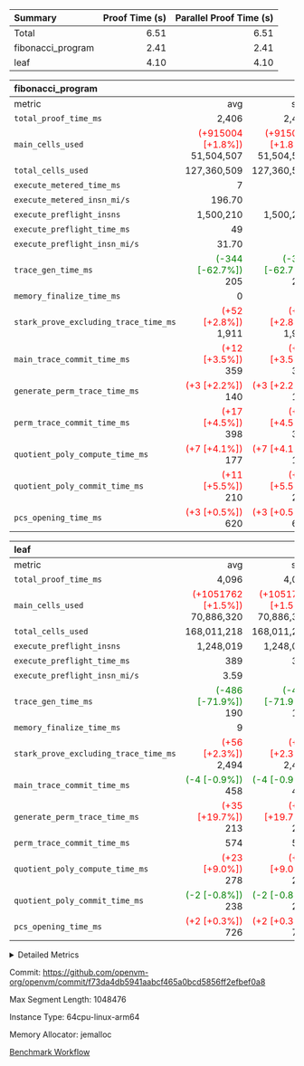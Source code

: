 | Summary | Proof Time (s) | Parallel Proof Time (s) |
|:---|---:|---:|
| Total |  6.51 |  6.51 |
| fibonacci_program |  2.41 |  2.41 |
| leaf |  4.10 |  4.10 |


| fibonacci_program |||||
|:---|---:|---:|---:|---:|
|metric|avg|sum|max|min|
| `total_proof_time_ms ` |  2,406 |  2,406 |  2,406 |  2,406 |
| `main_cells_used     ` | <span style='color: red'>(+915004 [+1.8%])</span> 51,504,507 | <span style='color: red'>(+915004 [+1.8%])</span> 51,504,507 | <span style='color: red'>(+915004 [+1.8%])</span> 51,504,507 | <span style='color: red'>(+915004 [+1.8%])</span> 51,504,507 |
| `total_cells_used    ` |  127,360,509 |  127,360,509 |  127,360,509 |  127,360,509 |
| `execute_metered_time_ms` |  7 | -          | -          | -          |
| `execute_metered_insn_mi/s` |  196.70 | -          |  196.70 |  196.70 |
| `execute_preflight_insns` |  1,500,210 |  1,500,210 |  1,500,210 |  1,500,210 |
| `execute_preflight_time_ms` |  49 |  49 |  49 |  49 |
| `execute_preflight_insn_mi/s` |  31.70 | -          |  31.70 |  31.70 |
| `trace_gen_time_ms   ` | <span style='color: green'>(-344 [-62.7%])</span> 205 | <span style='color: green'>(-344 [-62.7%])</span> 205 | <span style='color: green'>(-344 [-62.7%])</span> 205 | <span style='color: green'>(-344 [-62.7%])</span> 205 |
| `memory_finalize_time_ms` |  0 |  0 |  0 |  0 |
| `stark_prove_excluding_trace_time_ms` | <span style='color: red'>(+52 [+2.8%])</span> 1,911 | <span style='color: red'>(+52 [+2.8%])</span> 1,911 | <span style='color: red'>(+52 [+2.8%])</span> 1,911 | <span style='color: red'>(+52 [+2.8%])</span> 1,911 |
| `main_trace_commit_time_ms` | <span style='color: red'>(+12 [+3.5%])</span> 359 | <span style='color: red'>(+12 [+3.5%])</span> 359 | <span style='color: red'>(+12 [+3.5%])</span> 359 | <span style='color: red'>(+12 [+3.5%])</span> 359 |
| `generate_perm_trace_time_ms` | <span style='color: red'>(+3 [+2.2%])</span> 140 | <span style='color: red'>(+3 [+2.2%])</span> 140 | <span style='color: red'>(+3 [+2.2%])</span> 140 | <span style='color: red'>(+3 [+2.2%])</span> 140 |
| `perm_trace_commit_time_ms` | <span style='color: red'>(+17 [+4.5%])</span> 398 | <span style='color: red'>(+17 [+4.5%])</span> 398 | <span style='color: red'>(+17 [+4.5%])</span> 398 | <span style='color: red'>(+17 [+4.5%])</span> 398 |
| `quotient_poly_compute_time_ms` | <span style='color: red'>(+7 [+4.1%])</span> 177 | <span style='color: red'>(+7 [+4.1%])</span> 177 | <span style='color: red'>(+7 [+4.1%])</span> 177 | <span style='color: red'>(+7 [+4.1%])</span> 177 |
| `quotient_poly_commit_time_ms` | <span style='color: red'>(+11 [+5.5%])</span> 210 | <span style='color: red'>(+11 [+5.5%])</span> 210 | <span style='color: red'>(+11 [+5.5%])</span> 210 | <span style='color: red'>(+11 [+5.5%])</span> 210 |
| `pcs_opening_time_ms ` | <span style='color: red'>(+3 [+0.5%])</span> 620 | <span style='color: red'>(+3 [+0.5%])</span> 620 | <span style='color: red'>(+3 [+0.5%])</span> 620 | <span style='color: red'>(+3 [+0.5%])</span> 620 |

| leaf |||||
|:---|---:|---:|---:|---:|
|metric|avg|sum|max|min|
| `total_proof_time_ms ` |  4,096 |  4,096 |  4,096 |  4,096 |
| `main_cells_used     ` | <span style='color: red'>(+1051762 [+1.5%])</span> 70,886,320 | <span style='color: red'>(+1051762 [+1.5%])</span> 70,886,320 | <span style='color: red'>(+1051762 [+1.5%])</span> 70,886,320 | <span style='color: red'>(+1051762 [+1.5%])</span> 70,886,320 |
| `total_cells_used    ` |  168,011,218 |  168,011,218 |  168,011,218 |  168,011,218 |
| `execute_preflight_insns` |  1,248,019 |  1,248,019 |  1,248,019 |  1,248,019 |
| `execute_preflight_time_ms` |  389 |  389 |  389 |  389 |
| `execute_preflight_insn_mi/s` |  3.59 | -          |  3.59 |  3.59 |
| `trace_gen_time_ms   ` | <span style='color: green'>(-486 [-71.9%])</span> 190 | <span style='color: green'>(-486 [-71.9%])</span> 190 | <span style='color: green'>(-486 [-71.9%])</span> 190 | <span style='color: green'>(-486 [-71.9%])</span> 190 |
| `memory_finalize_time_ms` |  9 |  9 |  9 |  9 |
| `stark_prove_excluding_trace_time_ms` | <span style='color: red'>(+56 [+2.3%])</span> 2,494 | <span style='color: red'>(+56 [+2.3%])</span> 2,494 | <span style='color: red'>(+56 [+2.3%])</span> 2,494 | <span style='color: red'>(+56 [+2.3%])</span> 2,494 |
| `main_trace_commit_time_ms` | <span style='color: green'>(-4 [-0.9%])</span> 458 | <span style='color: green'>(-4 [-0.9%])</span> 458 | <span style='color: green'>(-4 [-0.9%])</span> 458 | <span style='color: green'>(-4 [-0.9%])</span> 458 |
| `generate_perm_trace_time_ms` | <span style='color: red'>(+35 [+19.7%])</span> 213 | <span style='color: red'>(+35 [+19.7%])</span> 213 | <span style='color: red'>(+35 [+19.7%])</span> 213 | <span style='color: red'>(+35 [+19.7%])</span> 213 |
| `perm_trace_commit_time_ms` |  574 |  574 |  574 |  574 |
| `quotient_poly_compute_time_ms` | <span style='color: red'>(+23 [+9.0%])</span> 278 | <span style='color: red'>(+23 [+9.0%])</span> 278 | <span style='color: red'>(+23 [+9.0%])</span> 278 | <span style='color: red'>(+23 [+9.0%])</span> 278 |
| `quotient_poly_commit_time_ms` | <span style='color: green'>(-2 [-0.8%])</span> 238 | <span style='color: green'>(-2 [-0.8%])</span> 238 | <span style='color: green'>(-2 [-0.8%])</span> 238 | <span style='color: green'>(-2 [-0.8%])</span> 238 |
| `pcs_opening_time_ms ` | <span style='color: red'>(+2 [+0.3%])</span> 726 | <span style='color: red'>(+2 [+0.3%])</span> 726 | <span style='color: red'>(+2 [+0.3%])</span> 726 | <span style='color: red'>(+2 [+0.3%])</span> 726 |



<details>
<summary>Detailed Metrics</summary>

|  | memory_to_vec_partition_time_ms | keygen_time_ms | app proof_time_ms | agg_layer_time_ms |
| --- | --- | --- | --- |
|  | 22 | 47 | 2,453 | 4,098 | 

| group | single_leaf_agg_time_ms | prove_segment_time_ms | num_children | memory_to_vec_partition_time_ms | fri.log_blowup | execute_metered_time_ms | execute_metered_insns | execute_metered_insn_mi/s | compute_user_public_values_proof_time_ms |
| --- | --- | --- | --- | --- | --- | --- | --- | --- | --- |
| fibonacci_program |  | 2,406 |  | 6 | 1 | 7 | 1,500,210 | 196.70 | 38 | 
| leaf | 4,097 |  | 1 |  | 1 |  |  |  |  | 

| group | air_name | quotient_deg | interactions | constraints |
| --- | --- | --- | --- | --- |
| fibonacci_program | AccessAdapterAir<16> | 2 | 5 | 12 | 
| fibonacci_program | AccessAdapterAir<2> | 2 | 5 | 12 | 
| fibonacci_program | AccessAdapterAir<32> | 2 | 5 | 12 | 
| fibonacci_program | AccessAdapterAir<4> | 2 | 5 | 12 | 
| fibonacci_program | AccessAdapterAir<8> | 2 | 5 | 12 | 
| fibonacci_program | BitwiseOperationLookupAir<8> | 2 | 2 | 4 | 
| fibonacci_program | MemoryMerkleAir<8> | 2 | 4 | 39 | 
| fibonacci_program | PersistentBoundaryAir<8> | 2 | 3 | 7 | 
| fibonacci_program | PhantomAir | 2 | 3 | 5 | 
| fibonacci_program | Poseidon2PeripheryAir<BabyBearParameters>, 1> | 2 | 1 | 286 | 
| fibonacci_program | ProgramAir | 1 | 1 | 4 | 
| fibonacci_program | RangeTupleCheckerAir<2> | 1 | 1 | 4 | 
| fibonacci_program | Rv32HintStoreAir | 2 | 18 | 28 | 
| fibonacci_program | VariableRangeCheckerAir | 1 | 1 | 4 | 
| fibonacci_program | VmAirWrapper<Rv32BaseAluAdapterAir, BaseAluCoreAir<4, 8> | 2 | 20 | 37 | 
| fibonacci_program | VmAirWrapper<Rv32BaseAluAdapterAir, LessThanCoreAir<4, 8> | 2 | 18 | 40 | 
| fibonacci_program | VmAirWrapper<Rv32BaseAluAdapterAir, ShiftCoreAir<4, 8> | 2 | 24 | 91 | 
| fibonacci_program | VmAirWrapper<Rv32BranchAdapterAir, BranchEqualCoreAir<4> | 2 | 11 | 20 | 
| fibonacci_program | VmAirWrapper<Rv32BranchAdapterAir, BranchLessThanCoreAir<4, 8> | 2 | 13 | 35 | 
| fibonacci_program | VmAirWrapper<Rv32CondRdWriteAdapterAir, Rv32JalLuiCoreAir> | 2 | 10 | 18 | 
| fibonacci_program | VmAirWrapper<Rv32JalrAdapterAir, Rv32JalrCoreAir> | 2 | 16 | 20 | 
| fibonacci_program | VmAirWrapper<Rv32LoadStoreAdapterAir, LoadSignExtendCoreAir<4, 8> | 2 | 18 | 33 | 
| fibonacci_program | VmAirWrapper<Rv32LoadStoreAdapterAir, LoadStoreCoreAir<4> | 2 | 17 | 40 | 
| fibonacci_program | VmAirWrapper<Rv32MultAdapterAir, DivRemCoreAir<4, 8> | 2 | 25 | 84 | 
| fibonacci_program | VmAirWrapper<Rv32MultAdapterAir, MulHCoreAir<4, 8> | 2 | 24 | 31 | 
| fibonacci_program | VmAirWrapper<Rv32MultAdapterAir, MultiplicationCoreAir<4, 8> | 2 | 19 | 19 | 
| fibonacci_program | VmAirWrapper<Rv32RdWriteAdapterAir, Rv32AuipcCoreAir> | 2 | 12 | 14 | 
| fibonacci_program | VmConnectorAir | 2 | 5 | 11 | 
| leaf | AccessAdapterAir<2> | 2 | 5 | 12 | 
| leaf | AccessAdapterAir<4> | 2 | 5 | 12 | 
| leaf | AccessAdapterAir<8> | 2 | 5 | 12 | 
| leaf | FriReducedOpeningAir | 2 | 39 | 71 | 
| leaf | JalRangeCheckAir | 2 | 9 | 14 | 
| leaf | NativePoseidon2Air<BabyBearParameters>, 1> | 2 | 136 | 572 | 
| leaf | PhantomAir | 2 | 3 | 5 | 
| leaf | ProgramAir | 1 | 1 | 4 | 
| leaf | VariableRangeCheckerAir | 1 | 1 | 4 | 
| leaf | VmAirWrapper<AluNativeAdapterAir, FieldArithmeticCoreAir> | 2 | 15 | 27 | 
| leaf | VmAirWrapper<BranchNativeAdapterAir, BranchEqualCoreAir<1> | 2 | 11 | 25 | 
| leaf | VmAirWrapper<NativeAdapterAir<2, 0>, PublicValuesCoreAir> | 2 | 11 | 30 | 
| leaf | VmAirWrapper<NativeLoadStoreAdapterAir<1>, NativeLoadStoreCoreAir<1> | 2 | 15 | 20 | 
| leaf | VmAirWrapper<NativeLoadStoreAdapterAir<4>, NativeLoadStoreCoreAir<4> | 2 | 15 | 20 | 
| leaf | VmAirWrapper<NativeVectorizedAdapterAir<4>, FieldExtensionCoreAir> | 2 | 15 | 27 | 
| leaf | VmConnectorAir | 2 | 5 | 11 | 
| leaf | VolatileBoundaryAir | 2 | 7 | 19 | 

| group | air_name | idx | rows | prep_cols | perm_cols | main_cols | cells |
| --- | --- | --- | --- | --- | --- | --- | --- |
| leaf | AccessAdapterAir<2> | 0 | 262,144 |  | 16 | 11 | 7,077,888 | 
| leaf | AccessAdapterAir<4> | 0 | 131,072 |  | 16 | 13 | 3,801,088 | 
| leaf | AccessAdapterAir<8> | 0 | 4,096 |  | 16 | 17 | 135,168 | 
| leaf | FriReducedOpeningAir | 0 | 524,288 |  | 84 | 27 | 58,195,968 | 
| leaf | JalRangeCheckAir | 0 | 65,536 |  | 28 | 12 | 2,621,440 | 
| leaf | NativePoseidon2Air<BabyBearParameters>, 1> | 0 | 65,536 |  | 312 | 398 | 46,530,560 | 
| leaf | PhantomAir | 0 | 32,768 |  | 12 | 6 | 589,824 | 
| leaf | ProgramAir | 0 | 131,072 |  | 8 | 10 | 2,359,296 | 
| leaf | VariableRangeCheckerAir | 0 | 262,144 | 2 | 8 | 1 | 2,359,296 | 
| leaf | VmAirWrapper<AluNativeAdapterAir, FieldArithmeticCoreAir> | 0 | 1,048,576 |  | 36 | 29 | 68,157,440 | 
| leaf | VmAirWrapper<BranchNativeAdapterAir, BranchEqualCoreAir<1> | 0 | 131,072 |  | 28 | 23 | 6,684,672 | 
| leaf | VmAirWrapper<NativeAdapterAir<2, 0>, PublicValuesCoreAir> | 0 | 64 |  | 28 | 27 | 3,520 | 
| leaf | VmAirWrapper<NativeLoadStoreAdapterAir<1>, NativeLoadStoreCoreAir<1> | 0 | 524,288 |  | 40 | 21 | 31,981,568 | 
| leaf | VmAirWrapper<NativeLoadStoreAdapterAir<4>, NativeLoadStoreCoreAir<4> | 0 | 131,072 |  | 40 | 27 | 8,781,824 | 
| leaf | VmAirWrapper<NativeVectorizedAdapterAir<4>, FieldExtensionCoreAir> | 0 | 131,072 |  | 36 | 38 | 9,699,328 | 
| leaf | VmConnectorAir | 0 | 2 | 1 | 16 | 5 | 42 | 
| leaf | VolatileBoundaryAir | 0 | 131,072 |  | 20 | 12 | 4,194,304 | 

| group | air_name | segment | rows | prep_cols | perm_cols | main_cols | cells |
| --- | --- | --- | --- | --- | --- | --- | --- |
| fibonacci_program | AccessAdapterAir<8> | 0 | 128 |  | 16 | 17 | 4,224 | 
| fibonacci_program | BitwiseOperationLookupAir<8> | 0 | 65,536 | 3 | 8 | 2 | 655,360 | 
| fibonacci_program | MemoryMerkleAir<8> | 0 | 512 |  | 16 | 32 | 24,576 | 
| fibonacci_program | PersistentBoundaryAir<8> | 0 | 128 |  | 12 | 20 | 4,096 | 
| fibonacci_program | PhantomAir | 0 | 1 |  | 12 | 6 | 18 | 
| fibonacci_program | Poseidon2PeripheryAir<BabyBearParameters>, 1> | 0 | 256 |  | 8 | 300 | 78,848 | 
| fibonacci_program | ProgramAir | 0 | 8,192 |  | 8 | 10 | 147,456 | 
| fibonacci_program | RangeTupleCheckerAir<2> | 0 | 524,288 | 2 | 8 | 1 | 4,718,592 | 
| fibonacci_program | Rv32HintStoreAir | 0 | 4 |  | 44 | 32 | 304 | 
| fibonacci_program | VariableRangeCheckerAir | 0 | 262,144 | 2 | 8 | 1 | 2,359,296 | 
| fibonacci_program | VmAirWrapper<Rv32BaseAluAdapterAir, BaseAluCoreAir<4, 8> | 0 | 1,048,576 |  | 52 | 36 | 92,274,688 | 
| fibonacci_program | VmAirWrapper<Rv32BaseAluAdapterAir, LessThanCoreAir<4, 8> | 0 | 524,288 |  | 40 | 37 | 40,370,176 | 
| fibonacci_program | VmAirWrapper<Rv32BranchAdapterAir, BranchEqualCoreAir<4> | 0 | 262,144 |  | 28 | 26 | 14,155,776 | 
| fibonacci_program | VmAirWrapper<Rv32BranchAdapterAir, BranchLessThanCoreAir<4, 8> | 0 | 8 |  | 32 | 32 | 512 | 
| fibonacci_program | VmAirWrapper<Rv32CondRdWriteAdapterAir, Rv32JalLuiCoreAir> | 0 | 131,072 |  | 28 | 18 | 6,029,312 | 
| fibonacci_program | VmAirWrapper<Rv32JalrAdapterAir, Rv32JalrCoreAir> | 0 | 16 |  | 36 | 28 | 1,024 | 
| fibonacci_program | VmAirWrapper<Rv32LoadStoreAdapterAir, LoadStoreCoreAir<4> | 0 | 128 |  | 52 | 41 | 11,904 | 
| fibonacci_program | VmAirWrapper<Rv32RdWriteAdapterAir, Rv32AuipcCoreAir> | 0 | 16 |  | 28 | 20 | 768 | 
| fibonacci_program | VmConnectorAir | 0 | 2 | 1 | 16 | 5 | 42 | 

| group | idx | trace_gen_time_ms | total_proof_time_ms | total_cells_used | total_cells | system_trace_gen_time_ms | stark_prove_excluding_trace_time_ms | single_trace_gen_time_ms | quotient_poly_compute_time_ms | quotient_poly_commit_time_ms | perm_trace_commit_time_ms | pcs_opening_time_ms | memory_finalize_time_ms | main_trace_commit_time_ms | main_cells_used | generate_perm_trace_time_ms | execute_preflight_time_ms | execute_preflight_insns | execute_preflight_insn_mi/s |
| --- | --- | --- | --- | --- | --- | --- | --- | --- | --- | --- | --- | --- | --- | --- | --- | --- | --- | --- | --- |
| leaf | 0 | 190 | 4,096 | 168,011,218 | 253,173,226 | 190 | 2,494 | 0 | 278 | 238 | 574 | 726 | 9 | 458 | 70,886,320 | 213 | 389 | 1,248,019 | 3.59 | 

| group | idx | trace_height_constraint | weighted_sum | threshold |
| --- | --- | --- | --- | --- |
| leaf | 0 | 0 | 5,439,620 | 2,013,265,921 | 
| leaf | 0 | 1 | 26,751,232 | 2,013,265,921 | 
| leaf | 0 | 2 | 2,719,810 | 2,013,265,921 | 
| leaf | 0 | 3 | 26,878,212 | 2,013,265,921 | 
| leaf | 0 | 4 | 131,072 | 2,013,265,921 | 
| leaf | 0 | 5 | 62,313,162 | 2,013,265,921 | 

| group | segment | trace_gen_time_ms | total_proof_time_ms | total_cells_used | total_cells | system_trace_gen_time_ms | stark_prove_excluding_trace_time_ms | single_trace_gen_time_ms | quotient_poly_compute_time_ms | quotient_poly_commit_time_ms | perm_trace_commit_time_ms | pcs_opening_time_ms | memory_to_vec_partition_time_ms | memory_finalize_time_ms | main_trace_commit_time_ms | main_cells_used | generate_perm_trace_time_ms | execute_preflight_time_ms | execute_preflight_insns | execute_preflight_insn_mi/s |
| --- | --- | --- | --- | --- | --- | --- | --- | --- | --- | --- | --- | --- | --- | --- | --- | --- | --- | --- | --- | --- |
| fibonacci_program | 0 | 205 | 2,406 | 127,360,509 | 160,836,972 | 205 | 1,911 | 0 | 177 | 210 | 398 | 620 | 7 | 0 | 359 | 51,504,507 | 140 | 49 | 1,500,210 | 31.70 | 

| group | segment | trace_height_constraint | weighted_sum | threshold |
| --- | --- | --- | --- | --- |
| fibonacci_program | 0 | 0 | 3,932,510 | 2,013,265,921 | 
| fibonacci_program | 0 | 1 | 10,749,336 | 2,013,265,921 | 
| fibonacci_program | 0 | 2 | 1,966,255 | 2,013,265,921 | 
| fibonacci_program | 0 | 3 | 10,749,404 | 2,013,265,921 | 
| fibonacci_program | 0 | 4 | 1,664 | 2,013,265,921 | 
| fibonacci_program | 0 | 5 | 640 | 2,013,265,921 | 
| fibonacci_program | 0 | 6 | 7,209,084 | 2,013,265,921 | 
| fibonacci_program | 0 | 7 |  | 2,013,265,921 | 
| fibonacci_program | 0 | 8 | 35,534,845 | 2,013,265,921 | 

</details>


Commit: https://github.com/openvm-org/openvm/commit/f73da4db5941aabcf465a0bcd5856ff2efbef0a8

Max Segment Length: 1048476

Instance Type: 64cpu-linux-arm64

Memory Allocator: jemalloc

[Benchmark Workflow](https://github.com/openvm-org/openvm/actions/runs/17074296250)
